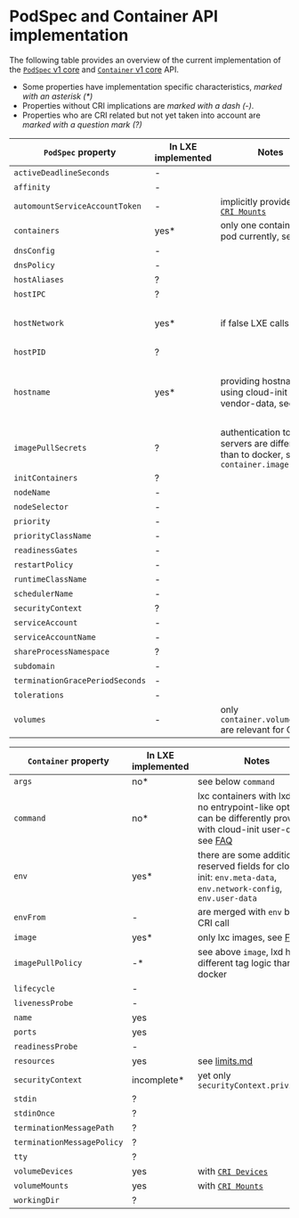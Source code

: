 # PodSpec and Container API implementation

The following table provides an overview of the current implementation of the [`PodSpec` v1 core](https://kubernetes.io/docs/reference/generated/kubernetes-api/v1.12/#podspec-v1-core) and [`Container` v1 core](https://kubernetes.io/docs/reference/generated/kubernetes-api/v1.12/#container-v1-core) API.

- Some properties have implementation specific characteristics, *marked with an asterisk (\*)*
- Properties without CRI implications are *marked with a dash (-)*.
- Properties who are CRI related but not yet taken into account are *marked with a question mark (?)*

| `PodSpec` property  | In LXE implemented | Notes | Related LXC config |
| -- | -- | -- | -- |
| `activeDeadlineSeconds` | - |  |  |
| `affinity` | - |  |  |
| `automountServiceAccountToken` | - | implicitly provided with [`CRI Mounts`](https://github.com/kubernetes/kubernetes/blob/release-1.12/pkg/kubelet/apis/cri/runtime/v1alpha2/api.pb.go#L1835) |  |
| `containers` | yes* | only one container per pod currently, see [FAQ](development-preview-faq.md) | the lxc containers |
| `dnsConfig` | - |  |  |
| `dnsPolicy` | - |  |  |
| `hostAliases` | ? |  |  |
| `hostIPC` | ? |  |  |
| `hostNetwork` | yes* | if false LXE calls [CNI](https://github.com/containernetworking/cni/blob/master/SPEC.md#network-configuration) | if true then `config.raw.lxc.include` to a file containing `lxc.net.0.type=none` |
| `hostPID` | ? |  |  |
| `hostname` | yes* | providing hostname using cloud-init vendor-data, see [FAQ](development-preview-faq.md) | unfortunately in LXD the container name *is* the hostname, so providing via `config.user.vendor-data` |
| `imagePullSecrets` | ? | authentication to LXD servers are different than to docker, see `container.image` |  |
| `initContainers` | ? |  |  |
| `nodeName` | - |  |  |
| `nodeSelector` | - |  |  |
| `priority` | - |  |  |
| `priorityClassName` | - |  |  |
| `readinessGates` | - |  |  |
| `restartPolicy` | - |  |  |
| `runtimeClassName` | - |  |  |
| `schedulerName` | - |  |  |
| `securityContext` | ? |  |  |
| `serviceAccount` | - |  |  |
| `serviceAccountName` | - |  |  |
| `shareProcessNamespace` | ? |  |  |
| `subdomain` | - |  |  |
| `terminationGracePeriodSeconds` | - |  |  |
| `tolerations` | - |  |  |
| `volumes` | - | only `container.volumeMounts` are relevant for CRI |  |

| `Container` property  | In LXE implemented | Notes | Related LXC config |
| -- | -- | -- | -- |
| `args` | no* | see below `command` |  |
| `command` | no* | lxc containers with lxd have no entrypoint-like option, can be differently provided with cloud-init user-data, see [FAQ](development-preview-faq.md) | `config.user.user-data` |
| `env` | yes* | there are some additional reserved fields for cloud-init: `env.meta-data`, `env.network-config`, `env.user-data` | `config.environment.*` |
| `envFrom` | - | are merged with `env` before CRI call |  |
| `image` | yes* | only lxc images, see [FAQ](development-preview-faq.md) | the container image |
| `imagePullPolicy` | -* | see above `image`, lxd has different tag logic than docker |  |
| `lifecycle` | - |  |  |
| `livenessProbe` | - |  |  |
| `name` | yes |  |  |
| `ports` | yes |  | `config.devices.*.type=proxy` |
| `readinessProbe` | - |  |  |
| `resources` | yes | see [limits.md](limits.md) | `limits.*` |
| `securityContext` | incomplete* | yet only `securityContext.privileged` | `config.security.privileged` |
| `stdin` | ? |  |  |
| `stdinOnce` | ? |  |  |
| `terminationMessagePath` | ? |  |  |
| `terminationMessagePolicy` | ? |  |  |
| `tty` | ? |  |  |
| `volumeDevices` | yes | with [`CRI Devices`](https://github.com/kubernetes/kubernetes/blob/release-1.12/pkg/kubelet/apis/cri/runtime/v1alpha2/api.pb.go#L1837) | `config.devices.*.type=block` |
| `volumeMounts` | yes | with [`CRI Mounts`](https://github.com/kubernetes/kubernetes/blob/release-1.12/pkg/kubelet/apis/cri/runtime/v1alpha2/api.pb.go#L1835) | `config.devices.*.type=disk` |
| `workingDir` | ? |  |  |
